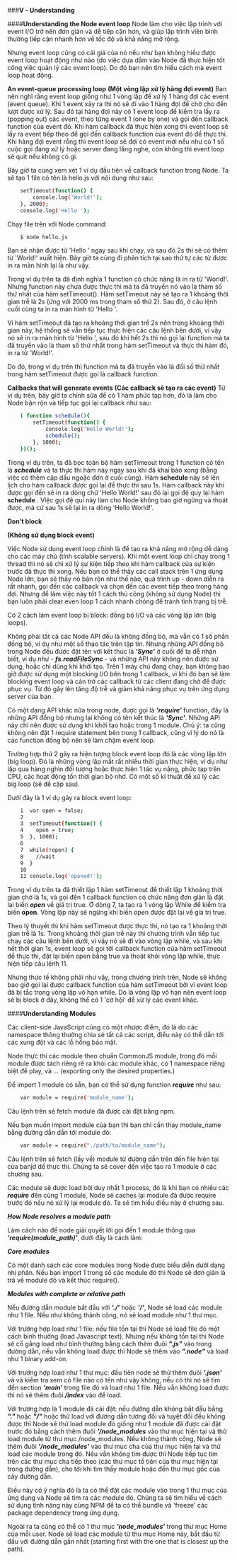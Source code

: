 ###**V - Understanding**

####**Understanding the Node event loop**
Node làm cho việc lập trình với event I/O trở nên đơn giản và dễ tiếp cận hơn, và giúp lập trình viên bình thường tiếp cận nhanh hơn về tốc độ và khả năng mở rộng.

Nhưng event loop cũng có cái giá của nó nếu như bạn không hiểu được event loop hoạt động như nào (do việc dựa dẫm vào Node đã thực hiện tốt công việc quản lý các event loop). Do đó bạn nên tìm hiểu cách mà event loop hoạt động. 

**An event-queue processing loop** 
**(Một vòng lặp xử lý hàng đợi event)**
Bạn nên nghĩ rằng event loop giống như 1 vòng lặp để xử lý 1 hàng đợi các event (event queue). Khi 1 event xảy ra thì nó sẽ đi vào 1 hàng đợi để chờ cho đến lượt được xử lý. Sau đó tại hàng đợi này có 1 event loop để kiểm tra lấy ra (popping out) các event, theo từng event 1 (one by one) và gọi đến callback function của event đó. Khi hàm callback đã thực hiện xong thì event loop sẽ lấy ra event tiếp theo để gọi đến callback function của event đó để thực thi. Khi hàng đợi event rỗng thì event loop sẽ đợi có event mới nếu như có 1 số cuộc gọi đang xử lý hoặc server đang lắng nghe, còn không thì event loop sẽ quit nếu không có gì.

Bây giờ ta cùng xem xét 1 ví dụ đầu tiên về callback function trong Node. Ta sẽ tạo 1 file có tên là hello.js với nội dung như sau:
```sh
	setTimeout(function() {
		console.log('World!');
	}, 2000);
	console.log('Hello ');
```
Chạy file trên với Node command:
```sh
	$ node hello.js
```
Bạn sẽ nhận được từ 'Hello ' ngay sau khi chạy, và sau đó 2s thì sẽ có thêm từ 'World!' xuất hiện.  Bây giờ ta cùng đi phân tích tại sao thứ tự các từ được in ra màn hình lại là như vậy. 

Trong ví dụ trên ta đã định nghĩa 1 function có chức năng là in ra từ 'World!'. Nhưng function này chưa được thực thi mà ta đã truyền nó vào là tham số thứ nhất của hàm setTimeout(). Hàm setTimeout này sẽ tạo ra 1 khoảng thời gian trể là 2s (ứng với 2000 ms trong tham số thứ 2). Sau đó, ở câu lệnh cuối cùng ta in ra màn hình từ 'Hello '.

Vì hàm setTimeout đã tạo ra khoảng thời gian trể 2s nên trong khoảng thời gian này, hệ thống sẽ vẫn tiếp tục thực hiện các câu lệnh bên dưới, vì vậy nó sẽ in ra màn hình từ 'Hello ', sau đó khi hết 2s thì nó gọi lại function mà ta đã truyền vào là tham số thứ nhất trong hàm setTimeout và thực thi hàm đó, in ra từ 'World!'. 

Do đó, trong ví dụ trên thì function mà ta đã truyền vào là đối số thứ nhất trong hàm setTimeout được gọi là callback function. 

**Callbacks that will generate events**
**(Các callback sẽ tạo ra các event)**
Từ ví dụ trên, bây giờ ta chỉnh sửa để có 1 hàm phức tạp hơn, đó là làm cho Node bận rộn và tiếp tục gọi lại callback như sau:
```sh
	( function schedule(){
		setTimeout(function() {
			console.log('Hello World!');
			schedule();
		}, 1000);
	})();
```
Trong ví dụ trên, ta đã bọc toàn bộ hàm setTimeout trong 1 function có tên là ***schedule*** và ta thực thi hàm này ngay sau khi đã khai báo xong (bằng việc có thêm cặp dấu ngoặc đơn ở cuối cùng). Hàm **schedule** này sẽ lên lịch cho hàm callback được gọi lại để thực thi sau 1s. Hàm callback này khi được gọi đến sẽ in ra dòng chữ 'Hello World!' sau đó lại gọi đệ quy lại hàm **schedule** . Việc gọi đệ qui này làm cho Node không bao giờ ngừng và thoát được, mà cứ sau 1s sẽ lại in ra dòng 'Hello World!'. 

**Don't block**

**(Không sử dụng block event)**

Việc Node sử dụng event loop chính là để tạo ra khả năng mở rộng dễ dàng cho các máy chủ (tính scalable servers). Khi một event loop chỉ chạy trong 1 thread thì nó sẽ chỉ xử lý sự kiện tiếp theo khi hàm callback của sự kiện trước đã thực thi xong. Nếu bạn có thể thấy các call stack trên 1 ứng dụng Node lớn, bạn sẽ thấy nó bận rộn như thế nào, quá trình up - down diễn ra rất nhanh, gọi đến các callback và chọn đến các event tiếp theo trong hàng đợi. Nhưng để làm việc này tốt 1 cách thủ công (không sử dụng Node) thì bạn luôn phải clear even loop 1 cách nhanh chóng để tránh tình trạng bị trễ.

Có 2 cách làm event loop bị block: đồng bộ I/O và các vòng lặp lớn (big loops).

Không phải tất cả các Node API đều là không đồng bộ, mà vẫn có 1 số phần đồng bộ, ví dụ như một số thao tác trên tập tin. Nhưng những API đồng bộ trong Node đều được đặt tên với kết thúc là ***'Sync'*** ở cuối để ta dễ nhận biết, ví dụ như - ***fs.readFileSync*** - và những API này không nên được sử dụng, hoặc chỉ dùng khi khởi tạo. Trên 1 máy chủ đang chạy, bạn không bao giờ được sử dụng một blocking I/O bên trong 1 callback, vì khi đó bạn sẽ làm blocking event loop và cản trở các callback từ các client đang chờ để được phục vụ. Từ đó gây lên tăng độ trễ và giảm khả năng phục vụ trên ứng dụng server của bạn.

Có một dạng API khác nữa trong node, được gọi là ***'require'*** function, đây là những API đồng bộ nhưng lại không có tên kết thúc là ***'Sync'***. Những API này chỉ nên được sử dụng khi khởi tạo hoặc trong 1 module. Chú ý: ta cũng không nên đặt 1 require statement bên trong 1 callback, cũng vì lý do nó là các function đồng bộ nên sẽ làm chậm event loop. 

Trường hợp thứ 2 gây ra hiện tượng block event loop đó là các vòng lặp lớn (big loop). Đó là những vòng lặp mất rất nhiều thời gian thực hiện, ví dụ như lặp qua hàng nghìn đối tượng hoặc thực hiện 1 tác vụ nặng, phức tạp trên CPU, các hoạt động tốn thời gian bộ nhớ. Có một số kĩ thuật để xử lý các big loop (sẽ đề cập sau).

Dưới đây là 1 ví dụ gây ra block event loop:
```sh
	1  var open = false;
	2 
	3  setTimeout(function() {
	4	 open = true;
	5  }, 1000);
	6
	7  while(!open) {
	8	 //wait
	9  }
	10
	11 console.log('opened!');
```
Trong ví dụ trên ta đã thiết lập 1 hàm setTimeout để thiết lập 1 khoảng thời gian chờ là 1s, và gọi đến 1 callback function có chức năng đơn giản là đặt lại biến ***open*** về giá trị true.  Ở dòng 7, ta tạo ra 1 vòng lặp While để kiểm tra biến **open**. Vòng lặp này sẽ ngừng khi biến open được đặt lại về giá trị true.

Theo lý thuyết thì khi hàm setTimeout được thực thi, nó tạo ra 1 khoảng thời gian trễ là 1s. Trong khoảng thời gian trễ này thì chương trình vẫn tiếp tục chạy các câu lệnh bên dưới, vì vậy nó sẽ đi vào vòng lặp while, và sau khi hết thời gian 1s, event loop sẽ gọi tới callback function của hàm setTimeout để thực thi, đặt lại biến open bằng true và thoát khỏi vòng lặp while, thực hiện tiếp câu lệnh 11.

Nhưng thực tế không phải như vậy, trong chương trình trên, Node sẽ không bao giờ gọi lại được callback function của hàm setTimeout bởi vì event loop đã bị tắc trong vòng lặp vô hạn while. Do là vòng lặp vô hạn nên event loop sẽ bị block ở đây, không thể có 1 'cơ hội' để xử lý các event khác.
 
####**Understanding Modules**
 
Các client-side JavaScript cũng có một nhược điểm, đó là do các namespace thông thường chia sẻ tất cả các script, điều này có thể dẫn tới các xung đột và các lỗ hổng bảo mật. 

Node thực thi các module theo chuẩn CommonJS module, trong đó mỗi module được tách riêng rẽ ra khỏi các module khác, có 1 namespace riêng biệt để play, và ... (exporting only the desired properties.)

Để import 1 module có sẵn, bạn có thể sử dụng function ***require*** như sau:
```sh
	var module = require('module_name');
```
Câu lệnh trên sẽ fetch module đã được cài đặt bằng npm. 

Nếu bạn muốn import module của bạn thì bạn chỉ cần thay module_name bằng đường dẫn dẫn tới module đó:
```sh
	var module = require("./path/to/module_name");
```
Câu lệnh trên sẽ fetch (lấy về) module từ đường dẫn trên đến file hiện tại của banjd dể thực thi. Chúng ta sẽ cover đến việc tạo ra 1 module ở các chương sau.

Các module sẽ được load bởi duy nhất 1 process, đó là khi bạn có nhiều các ***require*** đến cùng 1 module, Node sẽ caches lại module đã được require trước đó nếu nó xử lý lại module đó. Ta sẽ tìm hiểu điều này ở chương sau.

***How Node resolves a module path***

Làm cách nào để node giải quyết lời gọi đến 1 module thông qua ***'require(module_path)'***, dưới đây là cách làm:

***Core modules***

Có một danh sách các core modules trong Node được biểu diễn dưới dạng nhị phân. Nếu bạn import 1 trong số các module đó thì Node sẽ đơn giản là trả về module đó và kết thúc require().

***Modules with complete or relative path***

Nếu đường dẫn module bắt đầu với ***'./'*** hoặc ***'/'***, Node sẽ load các module như 1 file. Nếu như không thành công, nó sẽ load module như 1 thư mục.

Với trường hợp load như 1 file: nếu file tồn tại thì Node sẽ load file đó một cách bình thường (load Javascript text). Nhưng nếu không tồn tại thì Node sẽ cố gắng load như bình thường bằng cách thêm đuôi ***".js"*** vào trong đường dẫn, nếu vẫn không load được thì Node sẽ thêm vào ***".node"*** và load như 1 binary add-on.

Với trường hợp load như 1 thư mục: đầu tiên node sẽ thử thêm đuôi ***'.json'*** và và kiểm tra xem có file nào có tên như vậy không, nếu có thì nó sẽ tìm đến section ***'main'*** trong file đó và load như 1 file. Nếu vẫn không load được thì nó sẽ thêm đuôi ***/index*** vào để load.

Với trường hợp là 1 module đã cài đặt: nếu đường dẫn không bắt đầu bằng ***"."*** hoặc ***"/"*** hoặc thử load với đường dẫn tương đối và tuyệt đối đều không được thì Node sẽ thử load module đó giống như 1 module đã được cài đặt trước đó bằng cách thêm đuôi ***'/node_modules*** vào thư mục hiện tại và thử load module từ thư mục /node_modules. Nếu không thành công, Node sẽ thêm đuôi ***'/node_modules'*** vào thư mục cha của thư mục hiện tại và thử load các module trong đó. Nếu vẫn không tìm được thì Node tiếp tục tìm trên các thư mục cha tiếp theo (các thư mục tổ tiên của thư mục hiện tại trong đường dẫn), cho tới khi tìm thấy module hoặc đến thư mục gốc của cây đường dẫn. 

Điều này có ý nghĩa đó là ta có thể đặt các module vào trong 1 thư mục của ứng dụng và Node sẽ tìm ra các module đó. Chúng ta sẽ tìm hiểu về cách sử dụng tính năng này cùng NPM để ta có thể bundle và 'freeze' các package dependency trong ứng dụng.

Ngoài ra ta cũng có thể có 1 thư mục ***'node_modules'*** trong thư mục Home của mỗi user. Node sẽ load các module từ thu mục Home này, bắt đầu từ đầu với đường dẫn gần nhất (starting first with the one that is closest up the path).
